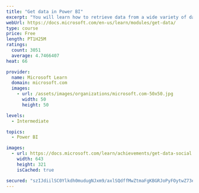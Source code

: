 ```yaml
---
title: "Get data in Power BI"
excerpt: "You will learn how to retrieve data from a wide variety of data sources, including Microsoft Excel, relational databases, and NoSQL data stores. You will also learn how to improve performance while retrieving data."
webUrl: https://docs.microsoft.com/en-us/learn/modules/get-data/
type: course
price: Free
length: PT1H25M
ratings:
  count: 3051
  average: 4.7466407
heat: 66

provider:
  name: Microsoft Learn
  domain: microsoft.com
  images:
    - url: /assets/images/organizations/microsoft.com-50x50.jpg
      width: 50
      height: 50

levels:
  - Intermediate

topics:
  - Power BI

images:
  - url: https://docs.microsoft.com/learn/achievements/get-data-social.png
    width: 643
    height: 321
    isCached: true

secured: "szIJdiilSC0Ylkdh0mudugNJxm9/axlSQdffMwZtmaFgKBGRJoPyFOytwZ73elzwJSiZyTRG386+XJEraB9e8d0jwArZLJCAV3ZM0AzOsRI1sKKilR/1K2glr8bIVTYthWARJqEeAIE7BgPskSoljOZjkmC7m3FvATQBx8zSvhgL9qJ2KsGQRblTNXBfT3Q7ZJM1gNP51VcAu2SFWchnKE6kWq9qPTCuENlxgnFWz4IAkSY+3q59QjGJW5bNuJUm0oyav4G1VWFBR9P/E035f/MnOAx6JfpsBioVMHFBBODUqqO9jWrsb26RJveGEtGLgqpQfo6fGE004d2fZu7aqvSI5JoU01dLYl/eo/BsLYUGOdEynsbFPYP0Rc/AOixKq50d/0q/pcdHIXrT8N3APsxMN/fwd5r039kdWmCyrc8=;KdrO2ZA9qXPvRXEdkY/WOg=="
---
```


